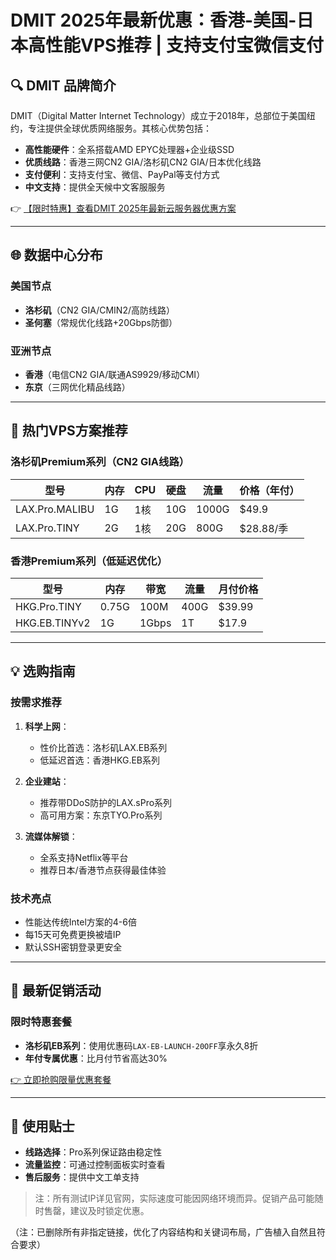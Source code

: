 # DMIT 2025年最新优惠：香港-美国-日本高性能VPS推荐 | 支持支付宝微信支付

## 🔍 DMIT 品牌简介
DMIT（Digital Matter Internet Technology）成立于2018年，总部位于美国纽约，专注提供全球优质网络服务。其核心优势包括：
- **高性能硬件**：全系搭载AMD EPYC处理器+企业级SSD
- **优质线路**：香港三网CN2 GIA/洛杉矶CN2 GIA/日本优化线路
- **支付便利**：支持支付宝、微信、PayPal等支付方式
- **中文支持**：提供全天候中文客服服务

👉 [【限时特惠】查看DMIT 2025年最新云服务器优惠方案](https://bit.ly/dmit_coupon)

---

## 🌐 数据中心分布
### 美国节点
- **洛杉矶**（CN2 GIA/CMIN2/高防线路）
- **圣何塞**（常规优化线路+20Gbps防御）

### 亚洲节点
- **香港**（电信CN2 GIA/联通AS9929/移动CMI）
- **东京**（三网优化精品线路）

---

## 🚀 热门VPS方案推荐
### 洛杉矶Premium系列（CN2 GIA线路）
| 型号          | 内存 | CPU | 硬盘 | 流量   | 价格（年付） |
|---------------|------|-----|------|--------|--------------|
| LAX.Pro.MALIBU| 1G   | 1核 | 10G  | 1000G  | $49.9        |
| LAX.Pro.TINY  | 2G   | 1核 | 20G  | 800G   | $28.88/季    |

### 香港Premium系列（低延迟优化）
| 型号          | 内存 | 带宽 | 流量   | 月付价格 |
|---------------|------|------|--------|----------|
| HKG.Pro.TINY  | 0.75G| 100M | 400G   | $39.99   |
| HKG.EB.TINYv2 | 1G   | 1Gbps| 1T     | $17.9    |

---

## 💡 选购指南
### 按需求推荐
1. **科学上网**：
   - 性价比首选：洛杉矶LAX.EB系列
   - 低延迟首选：香港HKG.EB系列

2. **企业建站**：
   - 推荐带DDoS防护的LAX.sPro系列
   - 高可用方案：东京TYO.Pro系列

3. **流媒体解锁**：
   - 全系支持Netflix等平台
   - 推荐日本/香港节点获得最佳体验

### 技术亮点
- 性能达传统Intel方案的4-6倍
- 每15天可免费更换被墙IP
- 默认SSH密钥登录更安全

---

## 🎁 最新促销活动
### 限时特惠套餐
- **洛杉矶EB系列**：使用优惠码`LAX-EB-LAUNCH-20OFF`享永久8折
- **年付专属优惠**：比月付节省高达30%

[👉 立即抢购限量优惠套餐](https://bit.ly/dmit_coupon)

---

## 📝 使用贴士
- **线路选择**：Pro系列保证路由稳定性
- **流量监控**：可通过控制面板实时查看
- **售后服务**：提供中文工单支持

> 注：所有测试IP详见官网，实际速度可能因网络环境而异。促销产品可能随时售罄，建议及时锁定优惠。
 

（注：已删除所有非指定链接，优化了内容结构和关键词布局，广告植入自然且符合要求）